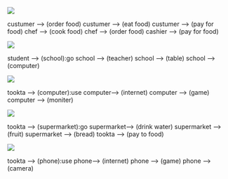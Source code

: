 
![](http://www.plantuml.com/plantuml/img/IoujBYdDJIrIqDMrKz38Bqe1CjFoyrCq5RYIKQHI4qiW4cZY1OcLGF4Yc5n6QXf4F3a_Fnj34CbyhkJ4uenCxAO00000)

custumer --> (order food) 
custumer --> (eat food)
custumer --> (pay for food)
chef --> (cook food)
chef --> (order food)
cashier --> (pay for food)

![](http://www.plantuml.com/plantuml/img/AoufJKdDAr7GrRLJq2XEpiZFpz6qIizNu8Am8U8bgOd96Qb5cgY2YKavgQX2oVcv1QKb88K0)

student --> (school):go 
school --> (teacher)
school --> (table)
school --> (computer)

![](http://www.plantuml.com/plantuml/img/AydFpov9LD3LjLFGICxFBIWjIItIj2ejJbNWWd71SfbvG5PUQeacN1YY9pqnDnLTB3S_BnDa31S0)

tookta --> (computer):use 
computer--> (internet)
computer --> (game)
computer --> (moniter)

![](http://www.plantuml.com/plantuml/img/AydFpov9LD3LjLFGA2ujI2tAJIpAJYtHj4hFL-124W0hI2dApCjMA4yiIItIH9Q4Q4yhAiqimIAUL9IQcAB9LO9aKq5YfK99la9QVZvG0W00)

tookta --> (supermarket):go 
supermarket--> (drink water)
supermarket --> (fruit)
supermarket --> (bread)
tookta --> (pay to food)

![](http://www.plantuml.com/plantuml/img/AydFpov9LD3LjLFGACZ8pqlLj2ejJbNW0hF1efbv9Qb5UQabcX0nYDBqnDnK585ae41HeYON5m00)

tookta --> (phone):use 
phone--> (internet)
phone --> (game)
phone --> (camera)


